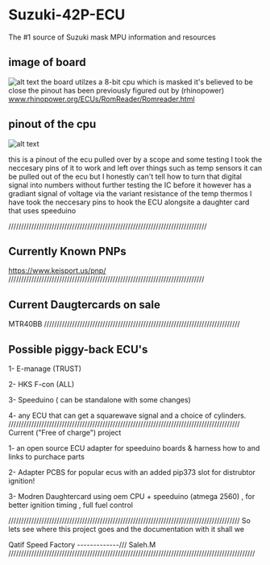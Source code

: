 # Suzuki-42P-ECU
The #1 source of Suzuki mask MPU information and resources 
 ## image of board 
 ![alt text](https://gcdnb.pbrd.co/images/1ydCnrPaT7p2.jpg)
 the board utilzes a 8-bit cpu which is masked it's believed to be close 
 the pinout has been previously figured out by (rhinopower) 
 www.rhinopower.org/ECUs/RomReader/Romreader.html
 ## pinout of the cpu 
  ![alt text](https://gcdnb.pbrd.co/images/Y1y29Iqc7OYW.jpg?o=1)
 
this is a pinout of the ecu pulled over by a scope and some testing 
I took the neccesary pins of it to work and left over things such as temp sensors 
it can be pulled out of the ecu but I honestly can't tell how to turn that digital signal into numbers without further testing
the IC before it however has a gradiant signal of voltage via the variant resistance of the temp thermos 
I have took the neccesary pins to hook the ECU alongsite a daughter card that uses speeduino 

//////////////////////////////////////////////////////////////////////////////
## Currently Known PNPs
https://www.keisport.us/pnp/
/////////////////////////////////////////////////////////////////////////////
## Current Daugtercards on sale
   MTR40BB
/////////////////////////////////////////////////////////////////////////////
## Possible piggy-back ECU's
1- E-manage (TRUST)

2- HKS F-con (ALL)

3- Speeduino ( can be standalone with some changes)

4- any ECU that can get a squarewave signal and a choice of cylinders.
///////////////////////////////////////////////////////////////////////////////////////////
Current ("Free of charge") project

1- an open source ECU adapter for speeduino boards & harness how to and links to purchace parts 

2- Adapter PCBS for popular ecus with an added pip373 slot for distrubtor ignition!

3- Modren Daughtercard using oem CPU + speeduino (atmega 2560) , for better ignition timing , full fuel control



///////////////////////////////////////////////////////////////////////////////////////////
So lets see where this project goes and the documentation with it shall we 






Qatif Speed Factory -------------/// Saleh.M
/////////////////////////////////////////////////////////////////////////////////////////////////
